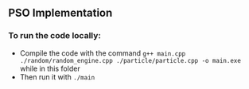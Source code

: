 ## PSO Implementation

### To run the code locally:
- Compile the code with the command `g++ main.cpp ./random/random_engine.cpp ./particle/particle.cpp -o main.exe` while in this folder
- Then run it with `./main`